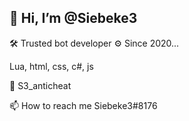 👋 Hi, I’m @Siebeke3
--------------------------------
 
🛠️ Trusted bot developer
⚙️ Since 2020...

Lua, html, css, c#, js

🐌 S3_anticheat 

📫 How to reach me Siebeke3#8176

<!---
Siebeke3/Siebeke3 is a ✨ special ✨ repository because its `README.md` (this file) appears on your GitHub profile.
You can click the Preview link to take a look at your changes.
--->
